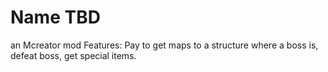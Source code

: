 # Name TBD
an Mcreator mod
Features: Pay to get maps to a structure where a boss is, defeat boss, get special items.
